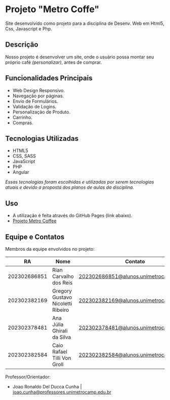 # Projeto "Metro Coffe"
Site desenvolvido como projeto para a disciplina de Desenv. Web em Html5, Css, Javascript e Php.

## Descrição

Nosso projeto é desenvolver um site, onde o usuário possa montar seu próprio café _(personalizar)_, antes de comprar.

## Funcionalidades Principais

- Web Design Responsivo.
- Navegação por páginas.
- Envio de Formulários.
- Validação de Logins.
- Personalização de Produto.
- Carrinho.
- Compras.

## Tecnologias Utilizadas

- HTML5
- CSS, SASS
- JavaScript
- PHP
- Angular

_Essas tecnologias foram escolhidas e utilizadas por serem tecnologias atuais e devido a proposta dos  planos de aulas da disciplina._

## Uso

- A utilização é feita através do GitHub Pages (link abaixo).
- [Projeto Metro Coffee](https://rianreiss.github.io/projeto_desenv_web/)

## Equipe e Contatos

Membros da equipe envolvidos no projeto:

| RA | Nome | Contato |
|--- |--- |--- |
| 202302686851 | Rian Carvalho dos Reis | 202302686851@alunos.unimetrocamp.edu.br |
| 202302382169 | Gregory Gustavo Nicoletti Ribeiro | 202302382169@alunos.unimetrocamp.edu.br |
| 202302378481 | Ana Júlia Ghirali da Silva | 202302378481@alunos.unimetrocamp.edu.br |
| 202302382584 | Caio Rafael Tilli Von Groll | 202302382584@alunos.unimetrocamp.edu.br |

Professor/Orientador:

- Joao Ronaldo Del Ducca Cunha | joao.cunha@professores.unimetrocamp.edu.br
